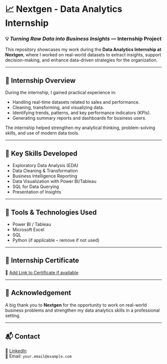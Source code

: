 # 📈 Nextgen - Data Analytics Internship  
### 💡 *Turning Raw Data into Business Insights* — Internship Project

This repository showcases my work during the **Data Analytics Internship at Nextgen**, where I worked on real-world datasets to extract insights, support decision-making, and enhance data-driven strategies for the organization.

---

## 🚀 Internship Overview

During the internship, I gained practical experience in:
- Handling real-time datasets related to sales and performance.
- Cleaning, transforming, and visualizing data.
- Identifying trends, patterns, and key performance indicators (KPIs).
- Generating summary reports and dashboards for business users.

The internship helped strengthen my analytical thinking, problem-solving skills, and use of modern data tools.

---

## 🧠 Key Skills Developed

- Exploratory Data Analysis (EDA)  
- Data Cleaning & Transformation  
- Business Intelligence Reporting  
- Data Visualization with Power BI/Tableau  
- SQL for Data Querying  
- Presentation of Insights

---

## 📌 Tools & Technologies Used

- Power BI / Tableau  
- Microsoft Excel  
- SQL  
- Python (if applicable – remove if not used)

---

## 📝 Internship Certificate

📄 [Add Link to Certificate if available](#)

---

## 🌟 Acknowledgement

A big thank you to **Nextgen** for the opportunity to work on real-world business problems and strengthen my data analytics skills in a professional setting.

---

## 📬 Contact

📌 [LinkedIn](https://www.linkedin.com/in/your-profile)  
📧 Email: `your.email@example.com`
